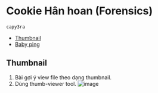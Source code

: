 # Cookie Hân hoan (Forensics)

`capy3ra`

- [Thumbnail](#thumbnail)
- [Baby ping](#baby-ping)

## Thumbnail

1. Bài gợi ý view file theo dạng thumbnail.
2. Dùng thumb-viewer tool.
![image](https://github.com/cuong9cm/CTFwriteup/assets/80744099/90a95da2-dabf-49ff-af8e-2b521fe0d5ca)

## 
